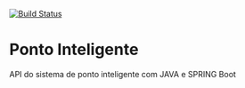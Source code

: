 [![Build Status](https://travis-ci.org/matheusfsa/ponto-inteligente-api.svg?branch=master)](https://travis-ci.org/matheusfsa/ponto-inteligente-api)
# Ponto Inteligente
API do sistema de ponto inteligente com JAVA e SPRING Boot
